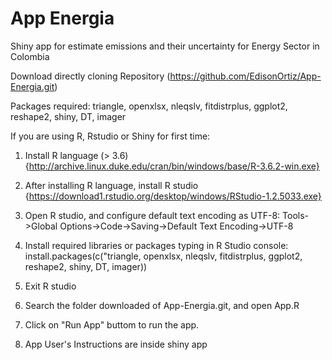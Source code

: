 # App Energia
Shiny app for estimate emissions and their uncertainty for Energy Sector in Colombia

Download directly cloning Repository (https://github.com/EdisonOrtiz/App-Energia.git)

Packages required: triangle, openxlsx, nleqslv, fitdistrplus, ggplot2, reshape2, shiny, DT, imager

If you are using R, Rstudio or Shiny for first time:

1. Install R language (> 3.6) {http://archive.linux.duke.edu/cran/bin/windows/base/R-3.6.2-win.exe}
2. After installing R language, install R studio {https://download1.rstudio.org/desktop/windows/RStudio-1.2.5033.exe}
3. Open R studio, and configure default text encoding as UTF-8: Tools->Global Options->Code->Saving->Default Text Encoding->UTF-8
4. Install required libraries or packages typing in R Studio console:
install.packages(c("triangle, openxlsx, nleqslv, fitdistrplus, ggplot2, reshape2, shiny, DT, imager))

5. Exit R studio
6. Search the folder downloaded of App-Energia.git, and open App.R
7. Click on "Run App" buttom to run the app.
8. App User's Instructions are inside shiny app




